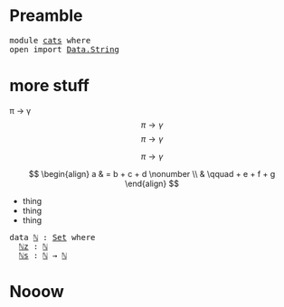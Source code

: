 # Preamble
<pre class="Agda">
<a id="21" class="Keyword">module</a> <a id="28" href="cats.html" class="Module">cats</a> <a id="33" class="Keyword">where</a>
<a id="39" class="Keyword">open</a> <a id="44" class="Keyword">import</a> <a id="51" href="Data.String.html" class="Module">Data.String</a>
</pre>
# more stuff

π → γ $$\pi \to \gamma$$
$$\pi \to \gamma$$

$$\pi \to \gamma$$

$$
\begin{align}
a & =  b + c + d \nonumber \\
  & \qquad + e + f + g
\end{align}
$$
  

- thing
- thing
- thing

<pre class="Agda"><a id="269" class="Keyword">data</a> <a id="ℕ"></a><a id="274" href="cats.html#274" class="Datatype">ℕ</a> <a id="276" class="Symbol">:</a> <a id="278" href="Agda.Primitive.html#326" class="Primitive">Set</a> <a id="282" class="Keyword">where</a>
  <a id="ℕ.ℕz"></a><a id="290" href="cats.html#290" class="InductiveConstructor">ℕz</a> <a id="293" class="Symbol">:</a> <a id="295" href="cats.html#274" class="Datatype">ℕ</a>
  <a id="ℕ.ℕs"></a><a id="299" href="cats.html#299" class="InductiveConstructor">ℕs</a> <a id="302" class="Symbol">:</a> <a id="304" href="cats.html#274" class="Datatype">ℕ</a> <a id="306" class="Symbol">→</a> <a id="308" href="cats.html#274" class="Datatype">ℕ</a>
</pre>

# Nooow 

<script type="text/tikz">
\begin{tikzpicture}[scale=1.5]
\fill[green!40] (4,2) -- (4,4) -- (5,2) -- cycle;
\draw (0,0) -- (0,4) -- (4,4) -- (4,0) -- (0,0);
\draw[dashed] (2.5,2) circle (2.5cm);
\draw (0,2) -- (4,4) -- (5,2) -- cycle;
\draw (4.5,2) node[below]  {$s/4$};
\draw (4,3) node[left,red]  {$s/2$};
\draw (2,2) node[below]  {$s$};
\end{tikzpicture}
</script>
